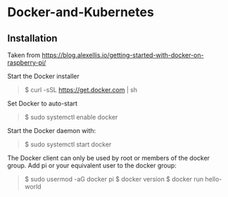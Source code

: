 # Docker-and-Kubernetes

## Installation
Taken from https://blog.alexellis.io/getting-started-with-docker-on-raspberry-pi/

Start the Docker installer

> $ curl -sSL https://get.docker.com | sh

Set Docker to auto-start

> $ sudo systemctl enable docker

Start the Docker daemon with:


> $ sudo systemctl start docker

The Docker client can only be used by root or members of the docker group. Add pi or your equivalent user to the docker group:

> $ sudo usermod -aG docker pi
> $ docker version
> $ docker run hello-world

